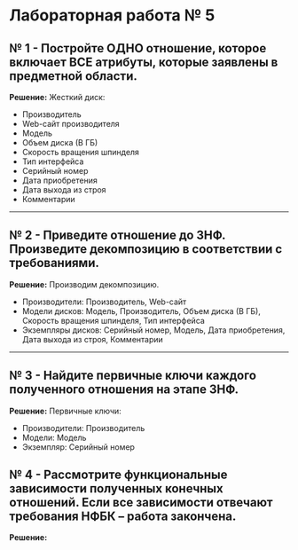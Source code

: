 # Лабораторная работа № 5
## № 1 - Постройте ОДНО отношение, которое включает ВСЕ атрибуты, которые заявлены в предметной области.
**Решение:** 
Жесткий диск:
* Производитель
* Web-сайт производителя
* Модель
* Объем диска (В ГБ)
* Скорость вращения шпинделя
* Тип интерфейса
* Серийный номер
* Дата приобретения
* Дата выхода из строя
* Комментарии 

---

## № 2 - Приведите отношение до 3НФ. Произведите декомпозицию в соответствии с требованиями. 
**Решение:**
Производим декомпозицию.
* Производители: Производитель, Web-сайт
* Модели дисков: Модель, Производитель, Объем диска (В ГБ), Скорость вращения шпинделя, Тип интерфейса
* Экземпляры дисков: Серийный номер, Модель, Дата приобретения, Дата выхода из строя, Комментарии 

---

## № 3 - Найдите первичные ключи каждого полученного отношения на этапе 3НФ.
**Решение:**
Первичные ключи:
* Производители: Производитель
* Модели: Модель
* Экземпляр: Серийный номер


## № 4 - Рассмотрите функциональные зависимости полученных конечных отношений. Если все зависимости отвечают требования НФБК – работа закончена. 
**Решение:**



